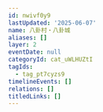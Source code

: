 ```yaml
---
id: nwivf0y9
lastUpdated: '2025-06-07'
name: 八卦村・八卦城
aliases: []
layer: 2
eventDate: null
categoryId: cat_uWLHUZtI
tagIds:
  - tag_pt7cyzs9
timelineEvents: []
relations: []
titledLinks: []
---
```


